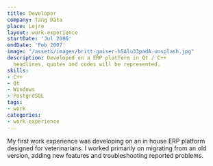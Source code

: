 ```yaml
---
title: Developer
company: Tang Data
place: Lejre
layout: work-experience
startDate: 'Jul 2006'
endDate: 'Feb 2007'
image: "/assets/images/britt-gaiser-hSAlu33padA-unsplash.jpg"
description: Developed on a ERP platform in Qt / C++
  headlines, quotes and codes will be represented.
skills:
- C++
- Qt
- Windows
- PostgreSQL
tags:
- work
categories:
- work-experience
---
```


My first work experience was developing on an in house ERP platform designed for veterinarians. I worked primarily on migrating from an old version, adding new features and troubleshooting reported problems.

